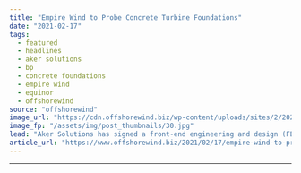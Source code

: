 ```yaml
---
title: "Empire Wind to Probe Concrete Turbine Foundations"
date: "2021-02-17"
tags: 
  - featured
  - headlines
  - aker solutions
  - bp
  - concrete foundations
  - empire wind
  - equinor
  - offshorewind
source: "offshorewind"
image_url: "https://cdn.offshorewind.biz/wp-content/uploads/sites/2/2021/02/17133004/Empire-Wind-to-Probe-Concrete-Turbine-Foundations.jpg"
image_fp: "/assets/img/post_thumbnails/30.jpg"
lead: "Aker Solutions has signed a front-end engineering and design (FEED) contract with Empire Offshore"
article_url: "https://www.offshorewind.biz/2021/02/17/empire-wind-to-probe-concrete-turbine-foundations/"
---
```


---
